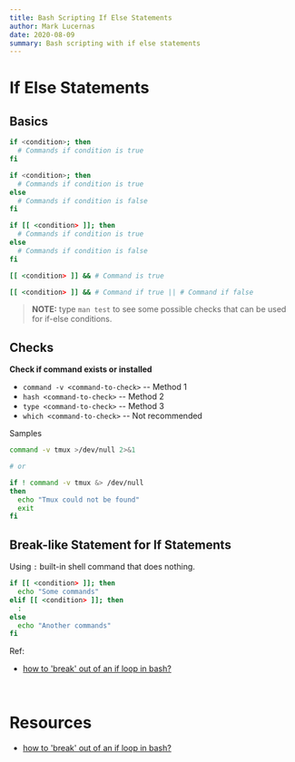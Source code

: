 ```yaml
---
title: Bash Scripting If Else Statements
author: Mark Lucernas
date: 2020-08-09
summary: Bash scripting with if else statements
---
```



# If Else Statements

## Basics

```bash
if <condition>; then
  # Commands if condition is true
fi

if <condition>; then
  # Commands if condition is true
else
  # Commands if condition is false
fi

if [[ <condition> ]]; then
  # Commands if condition is true
else
  # Commands if condition is false
fi

[[ <condition> ]] && # Command is true

[[ <condition> ]] && # Command if true || # Command if false
```

> **NOTE:** type `man test` to see some possible checks that can be used for
if-else conditions.

## Checks

**Check if command exists or installed**

  - `command -v <command-to-check>` -- Method 1
  - `hash <command-to-check>` -- Method 2
  - `type <command-to-check>` -- Method 3
  - `which <command-to-check>` -- Not recommended


Samples

```bash
command -v tmux >/dev/null 2>&1

# or

if ! command -v tmux &> /dev/null
then
  echo "Tmux could not be found"
  exit
fi
```

## Break-like Statement for If Statements

Using `:` built-in shell command that does nothing.

```bash
if [[ <condition> ]]; then
  echo "Some commands"
elif [[ <condition> ]]; then
  :
else
  echo "Another commands"
fi
```

Ref:

  - [how to 'break' out of an if loop in bash?](https://stackoverflow.com/a/21011024/11850077)


<br>

# Resources

  - [how to 'break' out of an if loop in bash?](https://stackoverflow.com/a/21011024/11850077)

